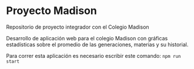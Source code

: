 # Proyecto Madison

Repositorio de proyecto integrador con el Colegio Madison

Desarrollo de aplicación web para el colegio Madison con gráficas estadísticas sobre el promedio de las generaciones, materias y su historial.


Para correr esta aplicación es necesario escribir este comando:  ``npm run start``